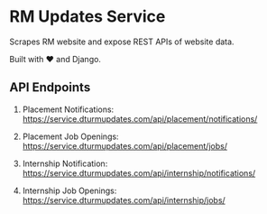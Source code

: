 # RM Updates Service
Scrapes RM website and expose REST APIs of website data.

Built with :heart: and Django.


## API Endpoints

1. Placement Notifications: https://service.dturmupdates.com/api/placement/notifications/

2. Placement Job Openings:
https://service.dturmupdates.com/api/placement/jobs/

3. Internship Notification:
https://service.dturmupdates.com/api/internship/notifications/

4. Internship Job Openings:
https://service.dturmupdates.com/api/internship/jobs/
